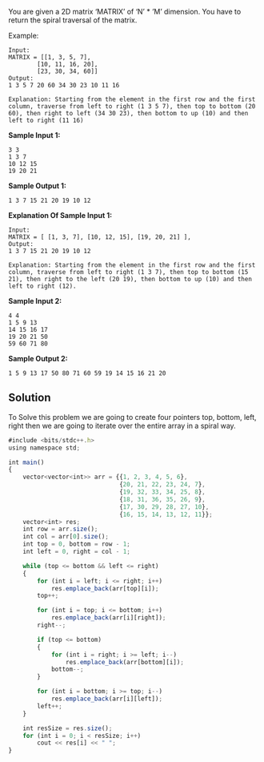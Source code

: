 You are given a 2D matrix ‘MATRIX’ of ‘N’ * ’M’ dimension. You have to return the spiral traversal of the matrix.

Example:
```
Input:
MATRIX = [[1, 3, 5, 7], 
		[10, 11, 16, 20], 
		[23, 30, 34, 60]]
Output:
1 3 5 7 20 60 34 30 23 10 11 16

Explanation: Starting from the element in the first row and the first column, traverse from left to right (1 3 5 7), then top to bottom (20 60), then right to left (34 30 23), then bottom to up (10) and then left to right (11 16)
```

**Sample Input 1:**
```
3 3
1 3 7
10 12 15
19 20 21
```
**Sample Output 1:**
```
1 3 7 15 21 20 19 10 12
```

**Explanation Of Sample Input 1:**
```
Input:
MATRIX = [ [1, 3, 7], [10, 12, 15], [19, 20, 21] ], 
Output:
1 3 7 15 21 20 19 10 12

Explanation: Starting from the element in the first row and the first column, traverse from left to right (1 3 7), then top to bottom (15 21), then right to the left (20 19), then bottom to up (10) and then left to right (12).
```

**Sample Input 2:**
```
4 4
1 5 9 13
14 15 16 17
19 20 21 50
59 60 71 80
```

**Sample Output 2:**
```
1 5 9 13 17 50 80 71 60 59 19 14 15 16 21 20
```

## Solution
To Solve this problem we are going to create four pointers top, bottom, left, right then we are going to iterate over the entire array in a spiral way.

```js
#include <bits/stdc++.h>
using namespace std;

int main()
{
    vector<vector<int>> arr = {{1, 2, 3, 4, 5, 6},
                               {20, 21, 22, 23, 24, 7},
                               {19, 32, 33, 34, 25, 8},
                               {18, 31, 36, 35, 26, 9},
                               {17, 30, 29, 28, 27, 10},
                               {16, 15, 14, 13, 12, 11}};
    vector<int> res;
    int row = arr.size();
    int col = arr[0].size();
    int top = 0, bottom = row - 1;
    int left = 0, right = col - 1;

    while (top <= bottom && left <= right)
    {
        for (int i = left; i <= right; i++)
            res.emplace_back(arr[top][i]);
        top++;

        for (int i = top; i <= bottom; i++)
            res.emplace_back(arr[i][right]);
        right--;

        if (top <= bottom)
        {
            for (int i = right; i >= left; i--)
                res.emplace_back(arr[bottom][i]);
            bottom--;
        }

        for (int i = bottom; i >= top; i--)
	        res.emplace_back(arr[i][left]);
	    left++;
    }

    int resSize = res.size();
    for (int i = 0; i < resSize; i++)
        cout << res[i] << " ";
}
```

